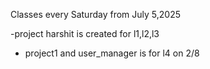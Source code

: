 Classes every Saturday from July 5,2025

-project harshit is created for l1,l2,l3

* project1 and user\_manager is for l4 on 2/8
